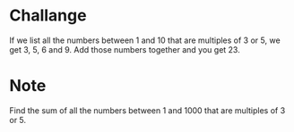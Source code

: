 # Challange

If we list all the numbers between 1 and 10 that are multiples of 3 or 5, we get 3, 5, 6 and 9. Add those numbers together and you get 23.

# Note

Find the sum of all the numbers between 1 and 1000 that are multiples of 3 or 5. 
